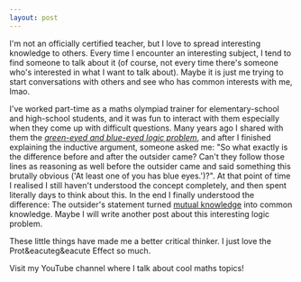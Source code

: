 ```yaml
---
layout: post
---
```


I'm not an officially certified teacher, but I love to spread interesting knowledge to others. Every time I encounter an interesting subject, I tend to find someone to talk about it (of course, not every time there's someone who's interested in what I want to talk about). Maybe it is just me trying to start conversations with others and see who has common interests with me, lmao.

I've worked part-time as a maths olympiad trainer for elementary-school and high-school students, and it was fun to interact with them especially when they come up with difficult questions. Many years ago I shared with them the [_green-eyed and blue-eyed logic problem_](https://en.wikipedia.org/wiki/Common_knowledge_(logic)), and after I finished explaining the inductive argument, someone asked me: "So what exactly is the difference before and after the outsider came? Can't they follow those lines as reasoning as well before the outsider came and said something this brutally obvious ('At least one of you has blue eyes.')?". At that point of time I realised I still haven't understood the concept completely, and then spent literally days to think about this. In the end I finally understood the difference: The outsider's statement turned [mutual knowledge](https://en.wikipedia.org/wiki/Mutual_knowledge_(logic)) into common knowledge. Maybe I will write another post about this interesting logic problem.

These little things have made me a better critical thinker. I just love the Prot&eacuteg&eacute Effect so much.

Visit my YouTube channel where I talk about cool maths topics!